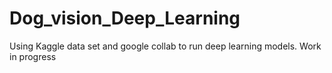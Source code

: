 # Dog_vision_Deep_Learning
Using Kaggle data set and google collab to run deep learning models. Work in progress
